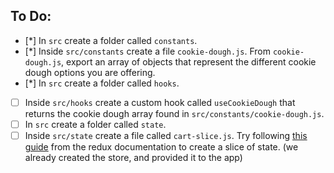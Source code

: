 ## To Do:

- [*] In `src` create a folder called `constants`.
- [*] Inside `src/constants` create a file `cookie-dough.js`. From `cookie-dough.js`, export an array of objects that represent the different cookie dough options you are offering.
- [*] In `src` create a folder called `hooks`.
- [ ] Inside `src/hooks` create a custom hook called `useCookieDough` that returns the cookie dough array found in `src/constants/cookie-dough.js`.
- [ ] In `src` create a folder called `state`.
- [ ] Inside `src/state` create a file called `cart-slice.js`. Try following [this guide](https://redux-toolkit.js.org/tutorials/quick-start) from the redux documentation to create a slice of state. (we already created the store, and provided it to the app)
